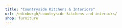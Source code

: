 ```yaml
---
title: "Countryside Kitchens & Interiors"
url: /edinburgh/countryside-kitchens-and-interiors/
shop: furniture
---
```

